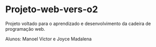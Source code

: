 # Projeto-web-vers-o2

Projeto voltado para o aprendizado e desenvolvimento da cadeira de programação web.

Alunos: Manoel Victor e Joyce Madalena 
